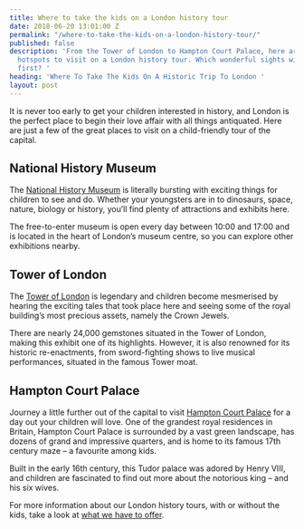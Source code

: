 ```yaml
---
title: Where to take the kids on a London history tour
date: 2018-06-20 13:01:00 Z
permalink: "/where-to-take-the-kids-on-a-london-history-tour/"
published: false
description: 'From the Tower of London to Hampton Court Palace, here are some of the
  hotspots to visit on a London history tour. Which wonderful sights will you see
  first? '
heading: 'Where To Take The Kids On A Historic Trip To London '
layout: post
---
```



 

It is never too early to get your children interested in history, and London is the perfect place to begin their love affair with all things antiquated. Here are just a few of the great places to visit on a child-friendly tour of the capital. 

 

## National History Museum 

 

The [National History Museum](http://www.nhm.ac.uk) is literally bursting with exciting things for children to see and do. Whether your youngsters are in to dinosaurs, space, nature, biology or history, you’ll find plenty of attractions and exhibits here.  

 

The free-to-enter museum is open every day between 10:00 and 17:00 and is located in the heart of London’s museum centre, so you can explore other exhibitions nearby. 

 

## Tower of London 

 

The [Tower of London](https://www.hrp.org.uk/tower-of-london/) is legendary and children become mesmerised by hearing the exciting tales that took place here and seeing some of the royal building’s most precious assets, namely the Crown Jewels. 

 

There are nearly 24,000 gemstones situated in the Tower of London, making this exhibit one of its highlights. However, it is also renowned for its historic re-enactments, from sword-fighting shows to live musical performances, situated in the famous Tower moat. 

 

## Hampton Court Palace 

 

Journey a little further out of the capital to visit [Hampton Court Palace](https://www.hrp.org.uk/hampton-court-palace/) for a day out your children will love. One of the grandest royal residences in Britain, Hampton Court Palace is surrounded by a vast green landscape, has dozens of grand and impressive quarters, and is home to its famous 17th century maze – a favourite among kids.  

 

Built in the early 16th century, this Tudor palace was adored by Henry VIII, and children are fascinated to find out more about the notorious king – and his six wives. 

 

For more information about our London history tours, with or without the kids, take a look at [what we have to offer](https://www.insider-london.co.uk/tours/historical-walking-tours/). 